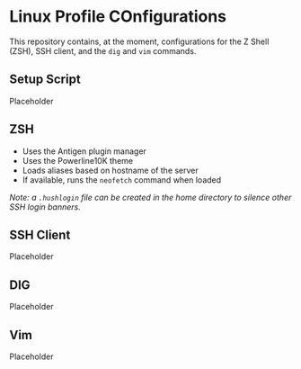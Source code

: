 # Linux Profile COnfigurations

This repository contains, at the moment, configurations for the Z Shell (ZSH), SSH client, and the `dig` and `vim` commands.

## Setup Script

Placeholder

## ZSH

- Uses the Antigen plugin manager
- Uses the Powerline10K theme
- Loads aliases based on hostname of the server
- If available, runs the `neofetch` command when loaded

*Note:  a `.hushlogin` file can be created in the home directory to silence other SSH login banners.*

## SSH Client

Placeholder

## DIG

Placeholder

## Vim

Placeholder
